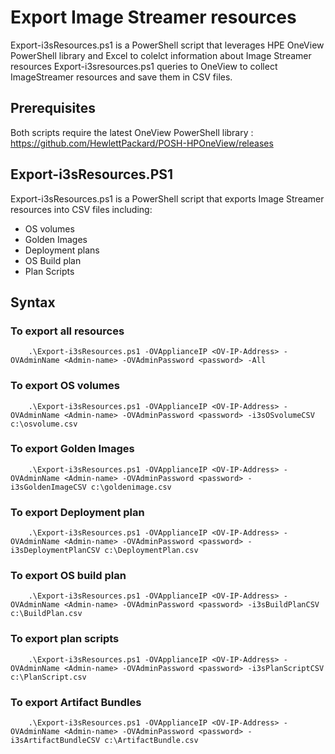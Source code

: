 # Export Image Streamer resources

Export-i3sResources.ps1 is a PowerShell script that leverages HPE OneView PowerShell library and Excel to colelct information about Image Streamer resources 
Export-i3sresources.ps1 queries to OneView to collect ImageStreamer resources and save them in CSV files.

## Prerequisites
Both scripts require the latest OneView PowerShell library : https://github.com/HewlettPackard/POSH-HPOneView/releases





## Export-i3sResources.PS1 

Export-i3sResources.ps1 is a PowerShell script that exports Image Streamer resources into CSV files including:
   * OS volumes
   * Golden Images
   * Deployment plans
   * OS Build plan
   * Plan Scripts


## Syntax

### To export all resources

```
    .\Export-i3sResources.ps1 -OVApplianceIP <OV-IP-Address> -OVAdminName <Admin-name> -OVAdminPassword <password> -All

```

### To export OS volumes

```
    .\Export-i3sResources.ps1 -OVApplianceIP <OV-IP-Address> -OVAdminName <Admin-name> -OVAdminPassword <password> -i3sOSvolumeCSV c:\osvolume.csv

```
### To export Golden Images

```
    .\Export-i3sResources.ps1 -OVApplianceIP <OV-IP-Address> -OVAdminName <Admin-name> -OVAdminPassword <password> -i3sGoldenImageCSV c:\goldenimage.csv

```

### To export Deployment plan

```
    .\Export-i3sResources.ps1 -OVApplianceIP <OV-IP-Address> -OVAdminName <Admin-name> -OVAdminPassword <password> -i3sDeploymentPlanCSV c:\DeploymentPlan.csv

```

### To export OS build plan

```
    .\Export-i3sResources.ps1 -OVApplianceIP <OV-IP-Address> -OVAdminName <Admin-name> -OVAdminPassword <password> -i3sBuildPlanCSV c:\BuildPlan.csv

```

### To export plan scripts

```
    .\Export-i3sResources.ps1 -OVApplianceIP <OV-IP-Address> -OVAdminName <Admin-name> -OVAdminPassword <password> -i3sPlanScriptCSV c:\PlanScript.csv

```

### To export Artifact Bundles

```
    .\Export-i3sResources.ps1 -OVApplianceIP <OV-IP-Address> -OVAdminName <Admin-name> -OVAdminPassword <password> -i3sArtifactBundleCSV c:\ArtifactBundle.csv

```


